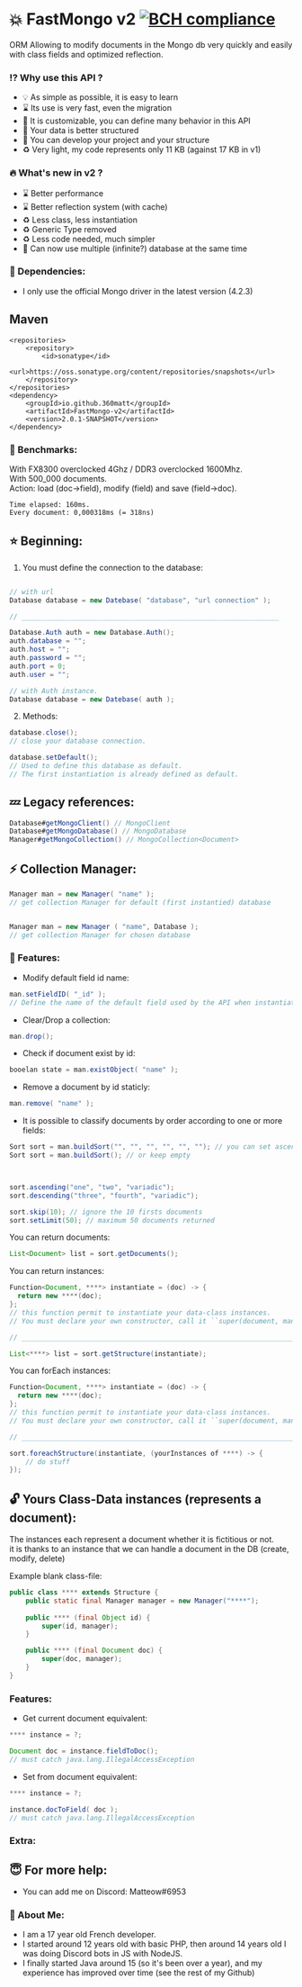 # :boom: FastMongo v2 [![BCH compliance](https://bettercodehub.com/edge/badge/360matt/FastMongo-v2?branch=master)](https://bettercodehub.com/)

ORM Allowing to modify documents in the Mongo db very quickly and easily with class fields and optimized reflection.

### :interrobang: Why use this API ?
* :bulb: As simple as possible, it is easy to learn
* :hourglass: Its use is very fast, even the migration
* :art: It is customizable, you can define many behavior in this API
* :floppy_disk: Your data is better structured
* :vertical_traffic_light: You can develop your project and your structure
* :recycle: Very light, my code represents only 11 KB (against 17 KB in v1)

### :fire: What's new in v2 ?
* :hourglass: Better performance
* :hourglass: Better reflection system (with cache)
* :recycle: Less class, less instantiation
* :recycle: Generic Type removed
* :recycle: Less code needed, much simpler
* :busts_in_silhouette: Can now use multiple (infinite?) database at the same time

### :link: Dependencies:
* I only use the official Mongo driver in the latest version (4.2.3)

## Maven
```
<repositories>
    <repository>
        <id>sonatype</id>
        <url>https://oss.sonatype.org/content/repositories/snapshots</url>
    </repository>
</repositories>
<dependency>
    <groupId>io.github.360matt</groupId>
    <artifactId>FastMongo-v2</artifactId>
    <version>2.0.1-SNAPSHOT</version>
</dependency>
```

### :muscle: Benchmarks:
With FX8300 overclocked 4Ghz / DDR3 overclocked 1600Mhz.  
With 500_000 documents.  
Action: load (doc->field), modify (field) and save (field->doc).  

```
Time elapsed: 160ms.
Every document: 0,000318ms (= 318ns)
```



## :star: Beginning:
1. You must define the connection to the database:
```java

// with url
Database database = new Datebase( "database", "url connection" );

// ________________________________________________________________

Database.Auth auth = new Database.Auth();
auth.database = "";
auth.host = "";
auth.password = "";
auth.port = 0;
auth.user = "";

// with Auth instance.
Database database = new Datebase( auth );
```
2. Methods:
```java
database.close();
// close your database connection.

database.setDefault();
// Used to define this database as default.
// The first instantiation is already defined as default.

```

## :zzz: Legacy references:
```java
Database#getMongoClient() // MongoClient
Database#getMongoDatabase() // MongoDatabase
Manager#getMongoCollection() // MongoCollection<Document>
```

## :zap: Collection Manager:
```java
Manager man = new Manager( "name" );
// get collection Manager for default (first instantied) database


Manager man = new Manager ( "name", Database );
// get collection Manager for chosen database


```

### :hammer: Features:
* Modify default field id name:  
```java
man.setFieldID( "_id" );
// Define the name of the default field used by the API when instantiating data classes.
```

* Clear/Drop a collection:  
```java
man.drop();
```

* Check if document exist by id:  
```java
booelan state = man.existObject( "name" );
```

* Remove a document by id staticly:  
```java
man.remove( "name" );
```

* It is possible to classify documents by order according to one or more fields:  
```java
Sort sort = man.buildSort("", "", "", "", "", ""); // you can set ascending fields here
Sort sort = man.buildSort(); // or keep empty



sort.ascending("one", "two", "variadic");
sort.descending("three", "fourth", "variadic");

sort.skip(10); // ignore the 10 firsts documents
sort.setLimit(50); // maximum 50 documents returned
```

You can return documents:
```java
List<Document> list = sort.getDocuments();
```

You can return instances:
```java
Function<Document, ****> instantiate = (doc) -> {
  return new ****(doc);
};
// this function permit to instantiate your data-class instances.
// You must declare your own constructor, call it ``super(document, manager);``

// ___________________________________________________________________________

List<****> list = sort.getStructure(instantiate);

```

You can forEach instances:
```java
Function<Document, ****> instantiate = (doc) -> {
  return new ****(doc);
};
// this function permit to instantiate your data-class instances.
// You must declare your own constructor, call it ``super(document, manager);``

// ___________________________________________________________________________

sort.foreachStructure(instantiate, (yourInstances of ****) -> {
    // do stuff
});


```

## :unlock: Yours Class-Data instances (represents a document):
The instances each represent a document whether it is fictitious or not.  
it is thanks to an instance that we can handle a document in the DB (create, modify, delete) 

Example blank class-file:
```java
public class **** extends Structure {
    public static final Manager manager = new Manager("****");
    
    public **** (final Object id) {
        super(id, manager);
    }

    public **** (final Document doc) {
        super(doc, manager);
    }
}
```


### Features:
* Get current document equivalent:
```java
**** instance = ?;

Document doc = instance.fieldToDoc(); 
// must catch java.lang.IllegalAccessException
```
* Set from document equivalent:
```java
**** instance = ?;

instance.docToField( doc ); 
// must catch java.lang.IllegalAccessException
```

### Extra:

## :innocent: For more help:
* You can add me on Discord: Matteow#6953

### :ghost: About Me:
* I am a 17 year old French developer.
* I started around 12 years old with basic PHP, then around 14 years old I was doing Discord bots in JS with NodeJS.
* I finally started Java around 15 (so it's been over a year), and my experience has improved over time (see the rest of my Github) 
